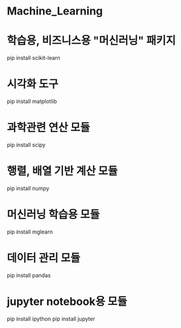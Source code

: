 # Machine_Learning

# 학습용, 비즈니스용 "머신러닝" 패키지
pip install scikit-learn

# 시각화 도구
pip install matplotlib

# 과학관련 연산 모듈
pip install scipy

# 행렬, 배열 기반 계산 모듈
pip install numpy

# 머신러닝 학습용 모듈
pip install mglearn

# 데이터 관리 모듈
pip install pandas

# jupyter notebook용 모듈
pip install ipython
pip install jupyter
